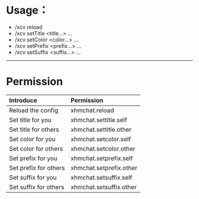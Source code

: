 # Usage：
* /xcv reload
* /xcv setTitle <player> <title...> ...
* /xcv setColor <player> <color...> ...
* /xcv setPrefix <player> <prefix...> ...
* /xcv setSuffix <player> <suffix...> ...
---
# Permission
|Introduce|Permission|
|:---|:---|
|Reload the config|xhmchat.reload|
|Set title for you|xhmchat.settitle.self|
|Set title for others|xhmchat.settitle.other|
|Set color for you|xhmchat.setcolor.self|
|Set color for others|xhmchat.setcolor.other|
|Set prefix for you|xhmchat.setprefix.self|
|Set prefix for others|xhmchat.setprefix.other|
|Set suffix for you|xhmchat.setsuffix.self|
|Set suffix for others|xhmchat.setsuffix.other|
